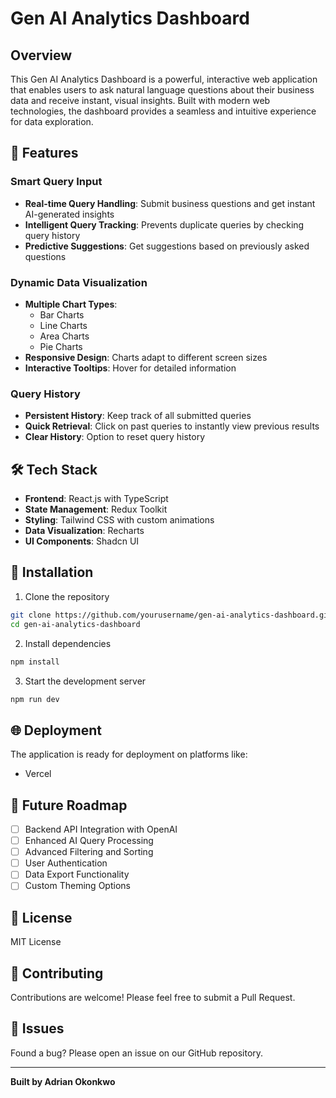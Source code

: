 
# Gen AI Analytics Dashboard

## Overview

This Gen AI Analytics Dashboard is a powerful, interactive web application that enables users to ask natural language questions about their business data and receive instant, visual insights. Built with modern web technologies, the dashboard provides a seamless and intuitive experience for data exploration.

## 🚀 Features

### Smart Query Input
- **Real-time Query Handling**: Submit business questions and get instant AI-generated insights
- **Intelligent Query Tracking**: Prevents duplicate queries by checking query history
- **Predictive Suggestions**: Get suggestions based on previously asked questions

### Dynamic Data Visualization
- **Multiple Chart Types**: 
  - Bar Charts
  - Line Charts
  - Area Charts
  - Pie Charts
- **Responsive Design**: Charts adapt to different screen sizes
- **Interactive Tooltips**: Hover for detailed information

### Query History
- **Persistent History**: Keep track of all submitted queries
- **Quick Retrieval**: Click on past queries to instantly view previous results
- **Clear History**: Option to reset query history

## 🛠 Tech Stack

- **Frontend**: React.js with TypeScript
- **State Management**: Redux Toolkit
- **Styling**: Tailwind CSS with custom animations
- **Data Visualization**: Recharts
- **UI Components**: Shadcn UI

## 🔧 Installation

1. Clone the repository
```bash
git clone https://github.com/yourusername/gen-ai-analytics-dashboard.git
cd gen-ai-analytics-dashboard
```

2. Install dependencies
```bash
npm install
```

3. Start the development server
```bash
npm run dev
```

## 🌐 Deployment

The application is ready for deployment on platforms like:
- Vercel


## 🚧 Future Roadmap

- [ ] Backend API Integration with OpenAI
- [ ] Enhanced AI Query Processing
- [ ] Advanced Filtering and Sorting
- [ ] User Authentication
- [ ] Data Export Functionality
- [ ] Custom Theming Options

## 📄 License

MIT License

## 👥 Contributing

Contributions are welcome! Please feel free to submit a Pull Request.

## 🐛 Issues

Found a bug? Please open an issue on our GitHub repository.

---

**Built by Adrian Okonkwo**
